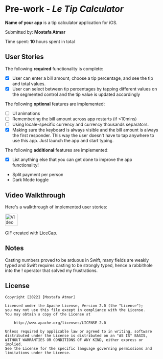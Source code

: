 # Pre-work - *Le Tip Calculator*

**Name of your app** is a tip calculator application for iOS.

Submitted by: **Mostafa Atmar**

Time spent: **10** hours spent in total

## User Stories

The following **required** functionality is complete:

* [x] User can enter a bill amount, choose a tip percentage, and see the tip and total values.
* [x] User can select between tip percentages by tapping different values on the segmented control and the tip value is updated accordingly

The following **optional** features are implemented:

* [ ] UI animations
* [ ] Remembering the bill amount across app restarts (if <10mins)
* [ ] Using locale-specific currency and currency thousands separators.
* [x] Making sure the keyboard is always visible and the bill amount is always the first responder. This way the user doesn't have to tap anywhere to use this app. Just launch the app and start typing.

The following **additional** features are implemented:

- [x] List anything else that you can get done to improve the app functionality!

- Split payment per person
- Dark Mode toggle

## Video Walkthrough

Here's a walkthrough of implemented user stories:

<img src='https://gfycat.com/sarcasticflustereddarwinsfox.gif' title='Video Walkthrough' width='' alt='Video Walkthrough' width="40" height="40" />
<blockquote class="imgur-embed-pub" lang="en" data-id="a/0Fn9wY1" data-context="false" ><a href="//imgur.com/a/0Fn9wY1"></a></blockquote><script async src="//s.imgur.com/min/embed.js" charset="utf-8"></script>

GIF created with [LiceCap](http://www.cockos.com/licecap/).

## Notes

Casting numbers proved to be arduous in Swift, many fields are weakly typed and Swift requires casting to be strongly typed, hence a rabbithole into the ! operator that solved my frustrations.


## License

    Copyright [2022] [Mostafa Atmar]

    Licensed under the Apache License, Version 2.0 (the "License");
    you may not use this file except in compliance with the License.
    You may obtain a copy of the License at

        http://www.apache.org/licenses/LICENSE-2.0

    Unless required by applicable law or agreed to in writing, software
    distributed under the License is distributed on an "AS IS" BASIS,
    WITHOUT WARRANTIES OR CONDITIONS OF ANY KIND, either express or implied.
    See the License for the specific language governing permissions and
    limitations under the License.
